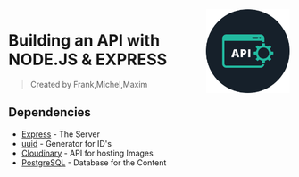 <img src="icon.png" align="right" width="150px" />

# Building an API with NODE.JS & EXPRESS

>Created by Frank,Michel,Maxim

## Dependencies

- [Express](https://expressjs.com/) - The Server
- [uuid](https://github.com/uuidjs/uuid#readme) - Generator for ID's
- [Cloudinary](https://cloudinary.com/) - API for hosting Images
- [PostgreSQL](https://www.postgresql.org/) - Database for the Content

